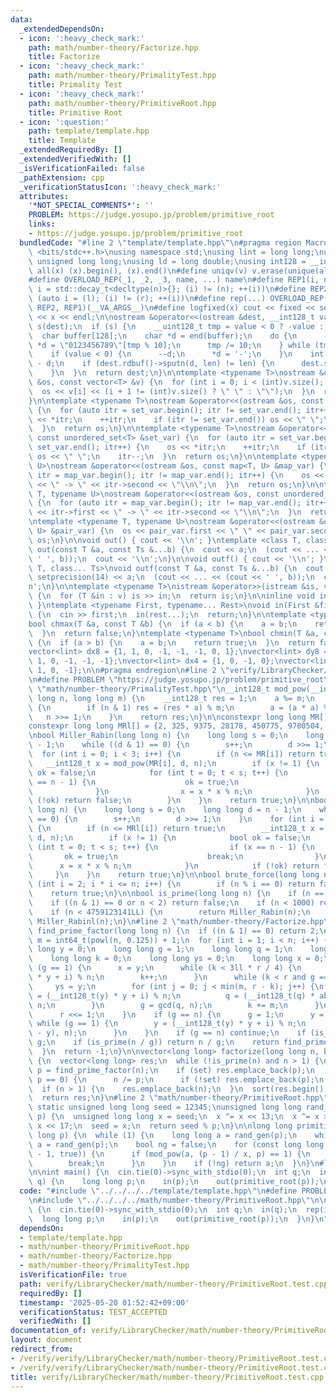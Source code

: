 ```yaml
---
data:
  _extendedDependsOn:
  - icon: ':heavy_check_mark:'
    path: math/number-theory/Factorize.hpp
    title: Factorize
  - icon: ':heavy_check_mark:'
    path: math/number-theory/PrimalityTest.hpp
    title: Primality Test
  - icon: ':heavy_check_mark:'
    path: math/number-theory/PrimitiveRoot.hpp
    title: Primitive Root
  - icon: ':question:'
    path: template/template.hpp
    title: Template
  _extendedRequiredBy: []
  _extendedVerifiedWith: []
  _isVerificationFailed: false
  _pathExtension: cpp
  _verificationStatusIcon: ':heavy_check_mark:'
  attributes:
    '*NOT_SPECIAL_COMMENTS*': ''
    PROBLEM: https://judge.yosupo.jp/problem/primitive_root
    links:
    - https://judge.yosupo.jp/problem/primitive_root
  bundledCode: "#line 2 \"template/template.hpp\"\n#pragma region Macros\n#include\
    \ <bits/stdc++.h>\nusing namespace std;\nusing lint = long long;\nusing ull =\
    \ unsigned long long;\nusing ld = long double;\nusing int128 = __int128_t;\n#define\
    \ all(x) (x).begin(), (x).end()\n#define uniqv(v) v.erase(unique(all(v)), v.end())\n\
    #define OVERLOAD_REP(_1, _2, _3, name, ...) name\n#define REP1(i, n) for (auto\
    \ i = std::decay_t<decltype(n)>{}; (i) != (n); ++(i))\n#define REP2(i, l, r) for\
    \ (auto i = (l); (i) != (r); ++(i))\n#define rep(...) OVERLOAD_REP(__VA_ARGS__,\
    \ REP2, REP1)(__VA_ARGS__)\n#define logfixed(x) cout << fixed << setprecision(10)\
    \ << x << endl;\n\nostream &operator<<(ostream &dest, __int128_t value) {\n  ostream::sentry\
    \ s(dest);\n  if (s) {\n    __uint128_t tmp = value < 0 ? -value : value;\n  \
    \  char buffer[128];\n    char *d = end(buffer);\n    do {\n      --d;\n     \
    \ *d = \"0123456789\"[tmp % 10];\n      tmp /= 10;\n    } while (tmp != 0);\n\
    \    if (value < 0) {\n      --d;\n      *d = '-';\n    }\n    int len = end(buffer)\
    \ - d;\n    if (dest.rdbuf()->sputn(d, len) != len) {\n      dest.setstate(ios_base::badbit);\n\
    \    }\n  }\n  return dest;\n}\n\ntemplate <typename T>\nostream &operator<<(ostream\
    \ &os, const vector<T> &v) {\n  for (int i = 0; i < (int)v.size(); i++) {\n  \
    \  os << v[i] << (i + 1 != (int)v.size() ? \" \" : \"\");\n  }\n  return os;\n\
    }\n\ntemplate <typename T>\nostream &operator<<(ostream &os, const set<T> &set_var)\
    \ {\n  for (auto itr = set_var.begin(); itr != set_var.end(); itr++) {\n    os\
    \ << *itr;\n    ++itr;\n    if (itr != set_var.end()) os << \" \";\n    itr--;\n\
    \  }\n  return os;\n}\n\ntemplate <typename T>\nostream &operator<<(ostream &os,\
    \ const unordered_set<T> &set_var) {\n  for (auto itr = set_var.begin(); itr !=\
    \ set_var.end(); itr++) {\n    os << *itr;\n    ++itr;\n    if (itr != set_var.end())\
    \ os << \" \";\n    itr--;\n  }\n  return os;\n}\n\ntemplate <typename T, typename\
    \ U>\nostream &operator<<(ostream &os, const map<T, U> &map_var) {\n  for (auto\
    \ itr = map_var.begin(); itr != map_var.end(); itr++) {\n    os << itr->first\
    \ << \" -> \" << itr->second << \"\\n\";\n  }\n  return os;\n}\n\ntemplate <typename\
    \ T, typename U>\nostream &operator<<(ostream &os, const unordered_map<T, U> &map_var)\
    \ {\n  for (auto itr = map_var.begin(); itr != map_var.end(); itr++) {\n    os\
    \ << itr->first << \" -> \" << itr->second << \"\\n\";\n  }\n  return os;\n}\n\
    \ntemplate <typename T, typename U>\nostream &operator<<(ostream &os, const pair<T,\
    \ U> &pair_var) {\n  os << pair_var.first << \" \" << pair_var.second;\n  return\
    \ os;\n}\n\nvoid out() { cout << '\\n'; }\ntemplate <class T, class... Ts>\nvoid\
    \ out(const T &a, const Ts &...b) {\n  cout << a;\n  (cout << ... << (cout <<\
    \ ' ', b));\n  cout << '\\n';\n}\n\nvoid outf() { cout << '\\n'; }\ntemplate <class\
    \ T, class... Ts>\nvoid outf(const T &a, const Ts &...b) {\n  cout << fixed <<\
    \ setprecision(14) << a;\n  (cout << ... << (cout << ' ', b));\n  cout << '\\\
    n';\n}\n\ntemplate <typename T>\nistream &operator>>(istream &is, vector<T> &v)\
    \ {\n  for (T &in : v) is >> in;\n  return is;\n}\n\ninline void in(void) { return;\
    \ }\ntemplate <typename First, typename... Rest>\nvoid in(First &first, Rest &...rest)\
    \ {\n  cin >> first;\n  in(rest...);\n  return;\n}\n\ntemplate <typename T>\n\
    bool chmax(T &a, const T &b) {\n  if (a < b) {\n    a = b;\n    return true;\n\
    \  }\n  return false;\n}\ntemplate <typename T>\nbool chmin(T &a, const T &b)\
    \ {\n  if (a > b) {\n    a = b;\n    return true;\n  }\n  return false;\n}\n\n\
    vector<lint> dx8 = {1, 1, 0, -1, -1, -1, 0, 1};\nvector<lint> dy8 = {0, 1, 1,\
    \ 1, 0, -1, -1, -1};\nvector<lint> dx4 = {1, 0, -1, 0};\nvector<lint> dy4 = {0,\
    \ 1, 0, -1};\n\n#pragma endregion\n#line 2 \"verify/LibraryChecker/math/number-theory/PrimitiveRoot.test.cpp\"\
    \n#define PROBLEM \"https://judge.yosupo.jp/problem/primitive_root\"\n#line 1\
    \ \"math/number-theory/PrimalityTest.hpp\"\n__int128_t mod_pow(__int128_t a, long\
    \ long n, long long m) {\n    __int128_t res = 1;\n    a %= m;\n    while (n)\
    \ {\n        if (n & 1) res = (res * a) % m;\n        a = (a * a) % m;\n     \
    \   n >>= 1;\n    }\n    return res;\n}\n\nconstexpr long long MR[] = {2, 7, 61};\n\
    constexpr long long MRl[] = {2, 325, 9375, 28178, 450775, 9780504, 1795265022};\n\
    \nbool Miller_Rabin(long long n) {\n    long long s = 0;\n    long long d = n\
    \ - 1;\n    while ((d & 1) == 0) {\n        s++;\n        d >>= 1;\n    }\n  \
    \  for (int i = 0; i < 3; i++) {\n        if (n <= MR[i]) return true;\n     \
    \   __int128_t x = mod_pow(MR[i], d, n);\n        if (x != 1) {\n            bool\
    \ ok = false;\n            for (int t = 0; t < s; t++) {\n                if (x\
    \ == n - 1) {\n                    ok = true;\n                    break;\n  \
    \              }\n                x = x * x % n;\n            }\n            if\
    \ (!ok) return false;\n        }\n    }\n    return true;\n}\n\nbool Miller_Rabinl(long\
    \ long n) {\n    long long s = 0;\n    long long d = n - 1;\n    while ((d & 1)\
    \ == 0) {\n        s++;\n        d >>= 1;\n    }\n    for (int i = 0; i < 7; i++)\
    \ {\n        if (n <= MRl[i]) return true;\n        __int128_t x = mod_pow(MRl[i],\
    \ d, n);\n        if (x != 1) {\n            bool ok = false;\n            for\
    \ (int t = 0; t < s; t++) {\n                if (x == n - 1) {\n             \
    \       ok = true;\n                    break;\n                }\n          \
    \      x = x * x % n;\n            }\n            if (!ok) return false;\n   \
    \     }\n    }\n    return true;\n}\n\nbool brute_force(long long n) {\n    for\
    \ (int i = 2; i * i <= n; i++) {\n        if (n % i == 0) return false;\n    }\n\
    \    return true;\n}\n\nbool is_prime(long long n) {\n    if (n == 2) return true;\n\
    \    if ((n & 1) == 0 or n < 2) return false;\n    if (n < 1000) return brute_force(n);\n\
    \    if (n < 4759123141LL) {\n        return Miller_Rabin(n);\n    }\n    return\
    \ Miller_Rabinl(n);\n}\n#line 2 \"math/number-theory/Factorize.hpp\"\n\nlong long\
    \ find_prime_factor(long long n) {\n  if ((n & 1) == 0) return 2;\n  long long\
    \ m = int64_t(powl(n, 0.125)) + 1;\n  for (int i = 1; i < n; i++) {\n    long\
    \ long y = 0;\n    long long g = 1;\n    long long q = 1;\n    long long r = 1;\n\
    \    long long k = 0;\n    long long ys = 0;\n    long long x = 0;\n    while\
    \ (g == 1) {\n      x = y;\n      while (k < 3ll * r / 4) {\n        y = (__int128_t(y)\
    \ * y + i) % n;\n        k++;\n      }\n      while (k < r and g == 1) {\n   \
    \     ys = y;\n        for (int j = 0; j < min(m, r - k); j++) {\n          y\
    \ = (__int128_t(y) * y + i) % n;\n          q = (__int128_t(q) * abs(x - y)) %\
    \ n;\n        }\n        g = gcd(q, n);\n        k += m;\n      }\n      k = r;\n\
    \      r <<= 1;\n    }\n    if (g == n) {\n      g = 1;\n      y = ys;\n     \
    \ while (g == 1) {\n        y = (__int128_t(y) * y + i) % n;\n        g = gcd(abs(x\
    \ - y), n);\n      }\n    }\n    if (g == n) continue;\n    if (is_prime(g)) return\
    \ g;\n    if (is_prime(n / g)) return n / g;\n    return find_prime_factor(g);\n\
    \  }\n  return -1;\n}\n\nvector<long long> factorize(long long n, bool set = false)\
    \ {\n  vector<long long> res;\n  while (!is_prime(n) and n > 1) {\n    long long\
    \ p = find_prime_factor(n);\n    if (set) res.emplace_back(p);\n    while (n %\
    \ p == 0) {\n      n /= p;\n      if (!set) res.emplace_back(p);\n    }\n  }\n\
    \  if (n > 1) {\n    res.emplace_back(n);\n  }\n  sort(res.begin(), res.end());\n\
    \  return res;\n}\n#line 2 \"math/number-theory/PrimitiveRoot.hpp\"\n\ninline\
    \ static unsigned long long seed = 12345;\nunsigned long long rand_gen(long long\
    \ p) {\n  unsigned long long x = seed;\n  x ^= x << 13;\n  x ^= x >> 7;\n  x ^=\
    \ x << 17;\n  seed = x;\n  return seed % p;\n}\n\nlong long primitive_root(long\
    \ long p) {\n  while (1) {\n    long long a = rand_gen(p);\n    while (a == 0)\
    \ a = rand_gen(p);\n    bool ng = false;\n    for (const long long x : factorize(p\
    \ - 1, true)) {\n      if (mod_pow(a, (p - 1) / x, p) == 1) {\n        ng = true;\n\
    \        break;\n      }\n    }\n    if (!ng) return a;\n  }\n}\n#line 4 \"verify/LibraryChecker/math/number-theory/PrimitiveRoot.test.cpp\"\
    \n\nint main() {\n  cin.tie(0)->sync_with_stdio(0);\n  int q;\n  in(q);\n  rep(i,\
    \ q) {\n    long long p;\n    in(p);\n    out(primitive_root(p));\n  }\n}\n"
  code: "#include \"../../../../template/template.hpp\"\n#define PROBLEM \"https://judge.yosupo.jp/problem/primitive_root\"\
    \n#include \"../../../../math/number-theory/PrimitiveRoot.hpp\"\n\nint main()\
    \ {\n  cin.tie(0)->sync_with_stdio(0);\n  int q;\n  in(q);\n  rep(i, q) {\n  \
    \  long long p;\n    in(p);\n    out(primitive_root(p));\n  }\n}\n"
  dependsOn:
  - template/template.hpp
  - math/number-theory/PrimitiveRoot.hpp
  - math/number-theory/Factorize.hpp
  - math/number-theory/PrimalityTest.hpp
  isVerificationFile: true
  path: verify/LibraryChecker/math/number-theory/PrimitiveRoot.test.cpp
  requiredBy: []
  timestamp: '2025-05-20 01:52:42+09:00'
  verificationStatus: TEST_ACCEPTED
  verifiedWith: []
documentation_of: verify/LibraryChecker/math/number-theory/PrimitiveRoot.test.cpp
layout: document
redirect_from:
- /verify/verify/LibraryChecker/math/number-theory/PrimitiveRoot.test.cpp
- /verify/verify/LibraryChecker/math/number-theory/PrimitiveRoot.test.cpp.html
title: verify/LibraryChecker/math/number-theory/PrimitiveRoot.test.cpp
---
```

